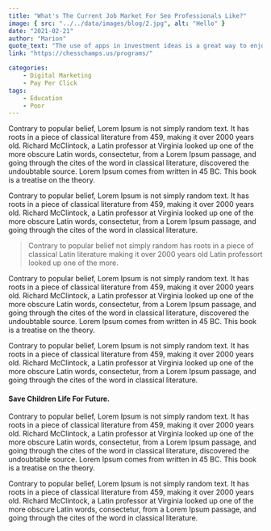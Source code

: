 ```yaml
---
title: "What's The Current Job Market For Seo Professionals Like?"
image: { src: "../../data/images/blog/2.jpg", alt: "Hello" }
date: "2021-02-21"
author: "Marion"
quote_text: "The use of apps in investment ideas is a great way to enjoy the convenience."
link: "https://chesschamps.us/programs/"

categories:
    - Digital Marketing
    - Pay Per Click
tags:
    - Education
    - Poor
---
```


Contrary to popular belief, Lorem Ipsum is not simply random text. It has roots in a piece of classical literature from 459, making it over 2000 years old. Richard McClintock, a Latin professor at Virginia looked up one of the more obscure Latin words, consectetur, from a Lorem Ipsum passage, and going through the cites of the word in classical literature, discovered the undoubtable source. Lorem Ipsum comes from written in 45 BC. This book is a treatise on the theory.

Contrary to popular belief, Lorem Ipsum is not simply random text. It has roots in a piece of classical literature from 459, making it over 2000 years old. Richard McClintock, a Latin professor at Virginia looked up one of the more obscure Latin words, consectetur, from a Lorem Ipsum passage, and going through the cites of the word in classical literature.

> Contrary to popular belief not simply random has roots in a piece of classical Latin literature making it over 2000 years old Latin professort looked up one of the more.

Contrary to popular belief, Lorem Ipsum is not simply random text. It has roots in a piece of classical literature from 459, making it over 2000 years old. Richard McClintock, a Latin professor at Virginia looked up one of the more obscure Latin words, consectetur, from a Lorem Ipsum passage, and going through the cites of the word in classical literature, discovered the undoubtable source. Lorem Ipsum comes from written in 45 BC. This book is a treatise on the theory.

Contrary to popular belief, Lorem Ipsum is not simply random text. It has roots in a piece of classical literature from 459, making it over 2000 years old. Richard McClintock, a Latin professor at Virginia looked up one of the more obscure Latin words, consectetur, from a Lorem Ipsum passage, and going through the cites of the word in classical literature.

#### Save Children Life For Future.

Contrary to popular belief, Lorem Ipsum is not simply random text. It has roots in a piece of classical literature from 459, making it over 2000 years old. Richard McClintock, a Latin professor at Virginia looked up one of the more obscure Latin words, consectetur, from a Lorem Ipsum passage, and going through the cites of the word in classical literature, discovered the undoubtable source. Lorem Ipsum comes from written in 45 BC. This book is a treatise on the theory.

Contrary to popular belief, Lorem Ipsum is not simply random text. It has roots in a piece of classical literature from 459, making it over 2000 years old. Richard McClintock, a Latin professor at Virginia looked up one of the more obscure Latin words, consectetur, from a Lorem Ipsum passage, and going through the cites of the word in classical literature.
